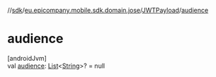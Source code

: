 //[sdk](../../../index.md)/[eu.epicompany.mobile.sdk.domain.jose](../index.md)/[JWTPayload](index.md)/[audience](audience.md)

# audience

[androidJvm]\
val [audience](audience.md): [List](https://kotlinlang.org/api/latest/jvm/stdlib/kotlin.collections/-list/index.html)&lt;[String](https://kotlinlang.org/api/latest/jvm/stdlib/kotlin/-string/index.html)&gt;? = null
